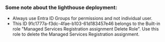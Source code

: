 ### Some note about the lighthouse deployment:

- Always use Entra ID Groups for permissions and not individual user.
- This ID 91c1777a-f3dc-4fae-b103-61d183457e46 belongs to the Built-in role "Managed Services Registration assignment Delete Role". Use this role to delete the Managed Services Registration assignment.